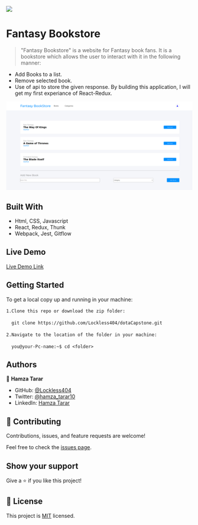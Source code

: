 ![](https://img.shields.io/badge/Microverse-blueviolet)

# Fantasy Bookstore

> "Fantasy Bookstore" is a website for Fantasy book fans. It is a bookstore which allows the user to interact with it in the following manner:
  - Add Books to a list.
  - Remove selected book.
  - Use of api to store the given response.
  By building this application, I will get my first experiance of React-Redux. 

![screenshot](./app_screenshot.png)

## Built With

- Html, CSS, Javascript
- React, Redux, Thunk
- Webpack, Jest, Gitflow

## Live Demo

[Live Demo Link](https://condescending-roentgen-8d71df.netlify.app/)


## Getting Started

To get a local copy up and running in your machine:

    1.Clone this repo or download the zip folder:

      git clone https://github.com/Lockless404/dotaCapstone.git

    2.Navigate to the location of the folder in your machine:

      you@your-Pc-name:~$ cd <folder>

## Authors

👤 **Hamza Tarar**

- GitHub: [@Lockless404](https://github.com/Lockless404)
- Twitter: [@hamza_tarar10](https://twitter.com/hamza_tarar10)
- LinkedIn: [Hamza Tarar](https://www.linkedin.com/in/hamza-tarar-639685216/)

## 🤝 Contributing

Contributions, issues, and feature requests are welcome!

Feel free to check the [issues page](../../issues/).

## Show your support

Give a ⭐️ if you like this project!

## 📝 License

This project is [MIT](./MIT.md) licensed.
